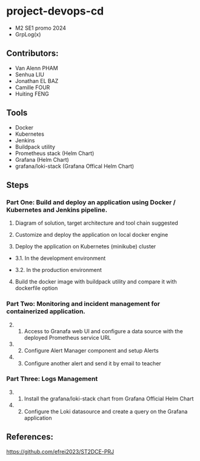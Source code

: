 # project-devops-cd
  - M2 SE1 promo 2024
  - GrpLog(x)

## Contributors: 
  - Van Alenn PHAM
  - Senhua LIU
  - Jonathan EL BAZ
  - Camille FOUR
  - Huiting FENG

## Tools
  - Docker
  - Kubernetes
  - Jenkins
  - Buildpack utility
  - Prometheus stack (Helm Chart)
  - Grafana (Helm Chart)
  - grafana/loki-stack (Grafana Offical Helm Chart)


## Steps
### Part One: Build and deploy an application using Docker / Kubernetes and Jenkins pipeline. 
1. Diagram of solution, target architecture and tool chain suggested

2. Customize and deploy the application on local docker engine

3. Deploy the application on Kubernetes (minikube) cluster
  
  - 3.1. In the development environment

  - 3.2. In the production environment

4. Build the docker image with buildpack utility and compare it with dockerfile option


### Part Two: Monitoring and incident management for containerized application.
2. 1. Access to Granafa web UI and configure a data source with the deployed Prometheus service URL

2. 2. Configure Alert Manager component and setup Alerts


2. 3. Configure another alert and send it by email to teacher


### Part Three: Logs Management
3. 1. Install the grafana/loki-stack chart from Grafana Official Helm Chart

3. 2. Configure the Loki datasource and create a query on the Grafana application



## References:

  https://github.com/efrei2023/ST2DCE-PRJ
